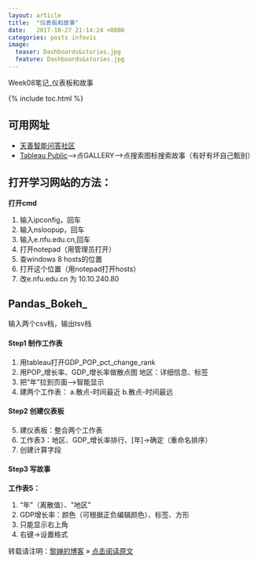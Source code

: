 ```yaml
---
layout: article
title:  "仪表板和故事"
date:   2017-10-27 21:14:24 +0800
categories: posts infovis
image:
  teaser: Dashboards&stories.jpg
  feature: Dashboards&stories.jpg
---
```

Week08笔记_仪表板和故事

{% include toc.html %}

## 可用网址
- [天善智能问答社区](https://www.hellobi.com/)
- [Tableau Public](https://public.tableau.com/s/)-->点GALLERY-->点搜索图标搜索故事（有好有坏自己甄别）

## 打开学习网站的方法：
**打开cmd**
1. 输入ipconfig，回车
2. 输入nsloopup，回车
3. 输入e.nfu.edu.cn,回车
4. 打开notepad（用管理员打开）
5. 查windows 8 hosts的位置
6. 打开这个位置（用notepad打开hosts）
7. 改e.nfu.edu.cn 为 10.10.240.80

## Pandas_Bokeh_
输入两个csv档，输出tsv档

#### Step1 制作工作表
1. 用tableau打开GDP_POP_pct_change_rank
2. 用POP_增长率、GDP_增长率做散点图
   地区：详细信息、标签
3. 把“年”拉到页面-->智能显示
4. 建两个工作表：
    a.散点-时间最近
    b.散点-时间最远

#### Step2 创建仪表板
5. 建仪表板：整合两个工作表
6. 工作表3：地区、GDP_增长率排行、[年]->确定（重命名排序）
7. 创建计算字段

#### Step3 写故事
**工作表5：**
1. “年”（离散值）、"地区"
2. GDP增长率：颜色（可根据正负编辑颜色）、标签、方形
3. 只能显示右上角
4. 右键->设置格式



转载请注明：[黎婵的博客](https://cherrylichan.github.io/) » [点击阅读原文](https://cherrylichan.github.io/posts/infovis/Week08_仪表板和故事/)









